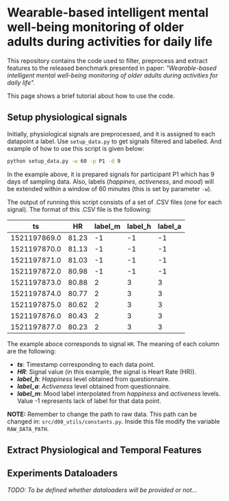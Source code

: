 # Wearable-based intelligent mental well-being monitoring of older adults during activities for daily life

This repository contains the code used to filter, preprocess and extract features to the released benchmark presented 
in paper: *"Wearable-based intelligent mental well-being monitoring of older adults during activities for daily life".*

This page shows a brief tutorial about how to use the code.

## Setup physiological signals
Initially, physiological signals are preprocessed, and it is assigned to each datapoint a label. Use `setup_data.py` to 
get signals filtered and labelled. And example of how to use this script is given below: 
  ```sh
  python setup_data.py -w 60 -p P1 -d 9
  ```
In the example above, it is prepared signals for participant P1 which has 9 days of sampling data. Also, labels 
(_happines_, _activeness_, and _mood_) will be extended within a window of 60 minutes (this is set by parameter `-w`).

The output of running this script consists of a set of .CSV files (one for each signal). The format of this .CSV file is
the following: 


| ts | HR | label_m | label_h | label_a |
| --- | --- | --- | --- |--- | 
| 1521197869.0 | 81.23 | -1 |	-1 | -1 |
1521197870.0 | 81.13 | -1 | -1 | -1
1521197871.0 | 81.03 | -1 | -1 | -1
1521197872.0 | 80.98 | -1 | -1 | -1
1521197873.0 | 80.88 | 2 | 3 | 3
1521197874.0 | 80.77 | 2 | 3 |3
1521197875.0 | 80.62 | 2 | 3 | 3
1521197876.0 | 80.43 | 2 | 3 | 3
1521197877.0 | 80.23 | 2 | 3 | 3

The example aboce corresponds to signal `HR`. The meaning of each column are the following: 
- **_ts_**: Timestamp corresponding to each data point. 
- **_HR_**: Signal value (in this example, the signal is Heart Rate (HR)).
- **_label_h_**: _Happiness_ level obtained from questionnaire. 
- _**label_a**_: _Activeness_ level obtained from questionnaire.
- **_label_m_**: Mood label interpolated from _happiness_ and _activeness_ levels. 
Value -1 represents lack of label for that data point.


**NOTE:** Remember to change the path to raw data. This path can be changed in: `src/d00_utils/constants.py`. Inside this 
file modify the variable `RAW_DATA_PATH`. 
## Extract Physiological and Temporal Features 


## Experiments Dataloaders 
 *TODO: To be defined whether dataloaders will be provided or not...*

